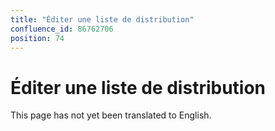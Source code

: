 ```yaml
---
title: "Éditer une liste de distribution"
confluence_id: 86762706
position: 74
---
```

# Éditer une liste de distribution


This page has not yet been translated to English.

